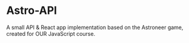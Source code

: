 # Astro-API
A small API &amp; React app implementation based on the Astroneer game, created for OUR JavaScript course.
